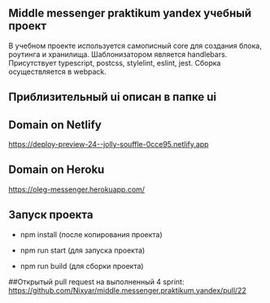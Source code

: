 ## Middle messenger praktikum yandex учебный проект

В учебном проекте используется самописный core для создания блока, роутинга и хранилища.
Шаблонизатором является handlebars.
Присутствует typescript, postcss, stylelint, eslint, jest.
Сборка осуществляется в webpack.

## Приблизительный ui описан в папке ui

## Domain on Netlify

https://deploy-preview-24--jolly-souffle-0cce95.netlify.app

## Domain on Heroku

https://oleg-messenger.herokuapp.com/

## Запуск проекта

- npm install (после копирования проекта)

- npm run start (для запуска проекта)

- npm run build (для сборки проекта)

##Открытый pull request на выполненный 4 sprint:
https://github.com/Nixyar/middle.messenger.praktikum.yandex/pull/22
